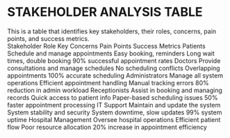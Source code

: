 # STAKEHOLDER ANALYSIS TABLE

This is a table that identifies key stakeholders, their roles, concerns, pain points, and success metrics.
\
Stakeholder	Role	Key Concerns	Pain Points	Success Metrics
Patients	Schedule and manage appointments	Easy booking, reminders	Long wait times, double booking	90% successful appointment rates
Doctors	Provide consultations and manage schedules	No scheduling conflicts	Overlapping appointments	100% accurate scheduling
Administrators	Manage all system operations	Efficient appointment handling	Manual tracking errors	80% reduction in admin workload
Receptionists	Assist in booking and managing records	Quick access to patient info	Paper-based scheduling issues	50% faster appointment processing
IT Support	Maintain and update the system	System stability and security	System downtime, slow updates	99% system uptime
Hospital Management	Oversee hospital operations	Efficient patient flow	Poor resource allocation	20% increase in appointment efficiency


